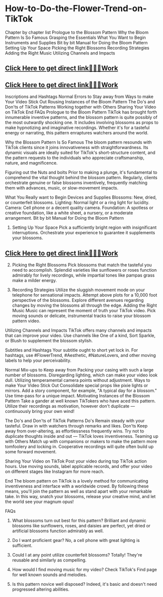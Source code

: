 # How-to-Do-the-Flower-Trend-on-TikTok
Chapter by chapter list
Prologue to the Blossom Pattern
Why the Bloom Pattern Is So Famous
Grasping the Essentials
What You Want to Begin
Instruments and Supplies
Bit by bit Manual for Doing the Bloom Pattern
Setting Up Your Space
Picking the Right Blossoms
Recording Strategies
Adding the Right Music
Utilizing Channels and Impacts

## [Click Here to get direct link💯💯💯Work](https://unique.giftcardshopzone.com/tiktokoffer/tiktok-ollowers-hack-generator.html)

## [Click Here to get direct link💯💯💯Work](https://unique.giftcardshopzone.com/tiktokoffer/tiktok-ollowers-hack-generator.html)

Inscriptions and Hashtags
Normal Errors to Stay away from
Ways to make Your Video Stick Out
Rousing Instances of the Bloom Pattern
The Do's and Don'ts of TikTok Patterns
Working together with Others
Sharing Your Video on TikTok
End
FAQs
Prologue to the Bloom Pattern
TikTok has brought forth innumerable inventive patterns, and the blossom pattern is quite possibly of the most outwardly shocking one. It includes involving blossoms as props to make hypnotizing and imaginative recordings. Whether it's for a tasteful energy or narrating, this pattern enraptures watchers around the world.

Why the Blossom Pattern Is So Famous
The bloom pattern resounds with TikTok clients since it joins innovativeness with straightforwardness. Its dynamic visuals are ideally suited for TikTok's short-structure content, and the pattern requests to the individuals who appreciate craftsmanship, nature, and magnificence.

Figuring out the Nuts and bolts
Prior to making a plunge, it's fundamental to comprehend the vital thought behind the blossom pattern. Regularly, clients orchestrate genuine or false blossoms inventively, frequently matching them with advances, music, or slow-movement impacts.

What You Really want to Begin
Devices and Supplies
Blossoms: New, dried, or counterfeit blossoms.
Lighting: Normal light or a ring light for lucidity.
Camera: Cell phone or a decent quality camera.
Foundation: A spotless or creative foundation, like a white sheet, a nursery, or a moderate arrangement.
Bit by bit Manual for Doing the Bloom Pattern
1. Setting Up Your Space
Pick a sufficiently bright region with insignificant interruptions. Orchestrate your experience to guarantee it supplements your blossoms.

## [Click Here to get direct link💯💯💯Work](https://unique.giftcardshopzone.com/tiktokoffer/tiktok-ollowers-hack-generator.html)

2. Picking the Right Blossoms
Pick blossoms that match the tasteful you need to accomplish. Splendid varieties like sunflowers or roses function admirably for lively recordings, while impartial tones like pampas grass make a milder energy.

3. Recording Strategies
Utilize the sluggish movement mode on your telephone for sensational impacts.
Attempt above plots for a 10,000 foot perspective of the blossoms.
Explore different avenues regarding changes by moving the blossoms all through the edge.
Adding the Right Music
Music can represent the moment of truth your TikTok video. Pick moving sounds or delicate, instrumental tracks to raise your blossom pattern video.

Utilizing Channels and Impacts
TikTok offers many channels and impacts that can improve your video. Use channels like One of a kind, Sort Sparkle, or Blush to supplement the blossom stylish.

Subtitles and Hashtags
Your subtitle ought to short yet lock in. For hashtags, use #FlowerTrend, #Aesthetic, #NatureLovers, and other moving labels to help your perceivability.

Normal Mix-ups to Keep away from
Packing your casing with such a large number of blossoms.
Disregarding lighting, which can make your video look dull.
Utilizing temperamental camera points without adjustment.
Ways to make Your Video Stick Out
Consolidate special props like pixie lights or mirrors.
Add a story component, for example, "A typical day for a blossom."
Use time-pass for a unique impact.
Motivating Instances of the Blossom Pattern
Take a gander at well known TikTokers who have aced this pattern. Utilize their recordings as motivation, however don't duplicate — continuously bring your own wind!

The Do's and Don'ts of TikTok Patterns
Do's
Remain steady with your tasteful.
Draw in with watchers through remarks and likes.
Don'ts
Keep away from over-altering, as effortlessness frequently wins.
Try not to duplicate thoughts inside and out — TikTok loves inventiveness.
Teaming up with Others
Match up with companions or makers to make the pattern more tomfoolery and locking in. Cooperative recordings will quite often build up some forward movement.

Sharing Your Video on TikTok
Post your video during top TikTok action hours. Use moving sounds, label applicable records, and offer your video on different stages like Instagram for more reach.

End
The bloom pattern on TikTok is a lovely method for communicating inventiveness and interface with a worldwide crowd. By following these means, you'll join the pattern as well as stand apart with your remarkable take. In this way, snatch your blossoms, release your creative mind, and let the world see your magnum opus!

FAQs
1. What blossoms turn out best for this pattern?
Brilliant and dynamic blossoms like sunflowers, roses, and daisies are perfect, yet dried or artificial blossoms function admirably as well.

2. Do I want proficient gear?
No, a cell phone with great lighting is sufficient.

3. Could I at any point utilize counterfeit blossoms?
Totally! They're reusable and similarly as compelling.

4. How would I find moving music for my video?
Check TikTok's Find page for well known sounds and melodies.

5. Is this pattern novice well disposed?
Indeed, it's basic and doesn't need progressed altering abilities.
